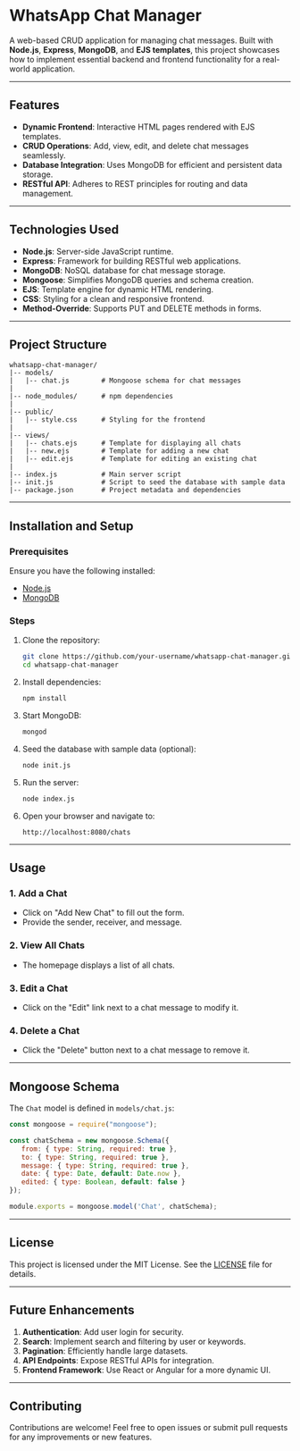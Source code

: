 # WhatsApp Chat Manager

A web-based CRUD application for managing chat messages. Built with **Node.js**, **Express**, **MongoDB**, and **EJS templates**, this project showcases how to implement essential backend and frontend functionality for a real-world application.

---

## Features
- **Dynamic Frontend**: Interactive HTML pages rendered with EJS templates.
- **CRUD Operations**: Add, view, edit, and delete chat messages seamlessly.
- **Database Integration**: Uses MongoDB for efficient and persistent data storage.
- **RESTful API**: Adheres to REST principles for routing and data management.

---

## Technologies Used
- **Node.js**: Server-side JavaScript runtime.
- **Express**: Framework for building RESTful web applications.
- **MongoDB**: NoSQL database for chat message storage.
- **Mongoose**: Simplifies MongoDB queries and schema creation.
- **EJS**: Template engine for dynamic HTML rendering.
- **CSS**: Styling for a clean and responsive frontend.
- **Method-Override**: Supports PUT and DELETE methods in forms.

---

## Project Structure
```
whatsapp-chat-manager/
|-- models/
|   |-- chat.js        # Mongoose schema for chat messages
|
|-- node_modules/      # npm dependencies
|
|-- public/
|   |-- style.css      # Styling for the frontend
|
|-- views/
|   |-- chats.ejs      # Template for displaying all chats
|   |-- new.ejs        # Template for adding a new chat
|   |-- edit.ejs       # Template for editing an existing chat
|
|-- index.js           # Main server script
|-- init.js            # Script to seed the database with sample data
|-- package.json       # Project metadata and dependencies
```

---

## Installation and Setup

### Prerequisites
Ensure you have the following installed:
- [Node.js](https://nodejs.org/)
- [MongoDB](https://www.mongodb.com/try/download/community)

### Steps
1. Clone the repository:
   ```bash
   git clone https://github.com/your-username/whatsapp-chat-manager.git
   cd whatsapp-chat-manager
   ```

2. Install dependencies:
   ```bash
   npm install
   ```

3. Start MongoDB:
   ```bash
   mongod
   ```

4. Seed the database with sample data (optional):
   ```bash
   node init.js
   ```

5. Run the server:
   ```bash
   node index.js
   ```

6. Open your browser and navigate to:
   ```
   http://localhost:8080/chats
   ```

---

## Usage
### 1. Add a Chat
- Click on "Add New Chat" to fill out the form.
- Provide the sender, receiver, and message.

### 2. View All Chats
- The homepage displays a list of all chats.

### 3. Edit a Chat
- Click on the "Edit" link next to a chat message to modify it.

### 4. Delete a Chat
- Click the "Delete" button next to a chat message to remove it.

---

## Mongoose Schema
The `Chat` model is defined in `models/chat.js`:
```javascript
const mongoose = require("mongoose");

const chatSchema = new mongoose.Schema({
   from: { type: String, required: true },
   to: { type: String, required: true },
   message: { type: String, required: true },
   date: { type: Date, default: Date.now },
   edited: { type: Boolean, default: false }
});

module.exports = mongoose.model('Chat', chatSchema);
```

---

## License
This project is licensed under the MIT License. See the [LICENSE](LICENSE) file for details.

---

## Future Enhancements
1. **Authentication**: Add user login for security.
2. **Search**: Implement search and filtering by user or keywords.
3. **Pagination**: Efficiently handle large datasets.
4. **API Endpoints**: Expose RESTful APIs for integration.
5. **Frontend Framework**: Use React or Angular for a more dynamic UI.

---

## Contributing
Contributions are welcome! Feel free to open issues or submit pull requests for any improvements or new features.
